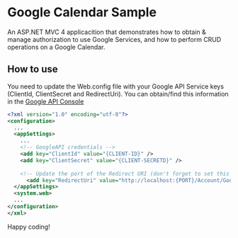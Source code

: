 Google Calendar Sample
======================

An ASP.NET MVC 4 applicacition that demonstrates how to obtain &amp; manage authorization to use Google Services, and how to perform CRUD operations on a Google Calendar.


## How to use

You need to update the Web.config file with your Google API Service keys (ClientId, ClientSecret and RedirectUri). You can obtain/find this information in the [Google API Console](https://code.google.com/apis/console) 

```xml
<?xml version="1.0" encoding="utf-8"?>
<configuration>
  ...
  <appSettings>
    ...
    <!-- GoogleAPI credentials -->
    <add key="ClientId" value="{CLIENT-ID}" />
    <add key="ClientSecret" value="{CLIENT-SECRETD}" />
  
    <!-- Update the port of the Redirect URI (don't forget to set this value also in the Google API Console) -->
	  <add key="RedirectUri" value="http://localhost:{PORT}/Account/GoogleAuthorization" />
  </appSettings>
  <system.web>
  ...
</configuration>
</xml>
```

Happy coding!
